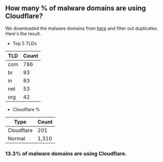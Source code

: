 ## How many % of malware domains are using Cloudflare?


We downloaded the malware domains from [here](https://urlhaus.abuse.ch) and filter out duplicates.
Here's the result.


[//]: # (start replacement)


- Top 5 TLDs

| TLD | Count |
| --- | --- |
| com | 786 |
| br | 93 |
| in | 83 |
| net | 53 |
| org | 42 |


- Cloudflare %

| Type | Count |
| --- | --- |
| Cloudflare | 201 |
| Normal | 1,310 |


### 13.3% of malware domains are using Cloudflare.